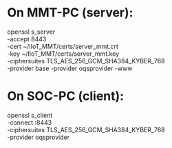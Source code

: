# On MMT-PC (server):
openssl s_server \
  -accept 8443 \
  -cert ~/IIoT_MMT/certs/server_mmt.crt \
  -key  ~/IIoT_MMT/certs/server_mmt.key \
  -ciphersuites TLS_AES_256_GCM_SHA384_KYBER_768 \
  -provider base -provider oqsprovider -www

# On SOC-PC (client):
openssl s_client \
  -connect <MMT-PC-IP>:8443 \
  -ciphersuites TLS_AES_256_GCM_SHA384_KYBER_768 \
  -provider oqsprovider
